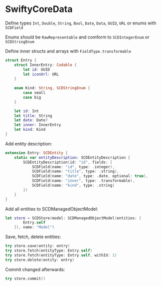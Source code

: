 # SwiftyCoreData

Define types `Int`, `Double`, `String`, `Bool`, `Date`, `Data`, `UUID`, `URL` or enums with `SCDField`

Enums should be `RawRepresentable` and comform to `SCDIntegerEnum` or `SCDStringEnum`

Define inner structs and arrays with `FieldType.transformable`

``` swift
struct Entry {
    struct InnerEntry: Codable {
        let id: UUID
        let iconUrl: URL
    }
    
    enum Kind: String, SCDStringEnum {
        case small
        case big
    }

    let id: Int
    let title: String
    let date: Date?
    let inner: InnerEntry
    let kind: Kind
}
```

Add entity description:

``` swift
extension Entry: SCDEntity {
    static var entityDescription: SCDEntityDescription {
        SCDEntityDescription(id: "id", fields: [
            SCDField(name: "id", type: .integer),
            SCDField(name: "title", type: .string),
            SCDField(name: "date", type: .date, optional: true),
            SCDField(name: "inner", type: .transformable),
            SCDField(name: "kind", type: .string)
        ])
    }
}
```

Add all entities to SCDManagedObjectModel:

``` swift
let store = SCDStore(model: SCDManagedObjectModel(entities: [
        Entry.self
    ]), name: "Model")
```

Save, fetch, delete entities:

``` swift
try store.save(entity: entry)
try store.fetch(entityType: Entry.self)
try store.fetch(entityType: Entry.self, withId: 1)
try store.delete(entity: entry)
```

Commit changed afterwards:

``` swift
try store.commit()
```
